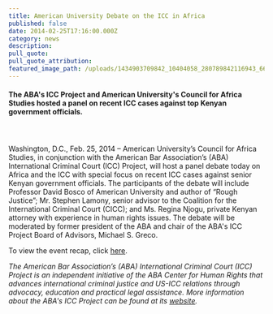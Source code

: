 ```yaml
---
title: American University Debate on the ICC in Africa
published: false
date: 2014-02-25T17:16:00.000Z
category: news
description:
pull_quote:
pull_quote_attribution:
featured_image_path: /uploads/1434903709842_10404058_280789842116943_6606161463078225670_o.jpg
---
```



#### The ABA's ICC Project and American University's Council for Africa Studies hosted a panel on recent ICC cases against top Kenyan government officials.

#### &nbsp;

Washington, D.C., Feb. 25, 2014 – American University’s Council for Africa Studies, in conjunction with the American Bar Association’s (ABA) International Criminal Court (ICC) Project, will host a panel debate today on Africa and the ICC with special focus on recent ICC cases against senior Kenyan government officials. The participants of the debate will include Professor David Bosco of American University and author of “Rough Justice”; Mr. Stephen Lamony, senior advisor to the Coalition for the International Criminal Court (CICC); and Ms. Regina Njogu, private Kenyan attorney with experience in human rights issues. The debate will be moderated by former president of the ABA and chair of the ABA's ICC Project Board of Advisors, Michael S. Greco.

To view the event recap, click [here](https://www.international-criminal-justice-today.org/events/debate-the-international-criminal-court-in-africa/).

*The American Bar Association’s (ABA) International Criminal Court (ICC) Project is an independent initiative of the ABA Center for Human Rights that advances international criminal justice and US-ICC relations through advocacy, education and practical legal assistance. More information about the ABA's ICC Project can be found at its [website](https://www.aba-icc.org/).*